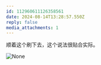 ```yaml
---
id: 112960611126358561
date: 2024-08-14T13:28:57.550Z
reply: false
media_attachments: 1
---
```


顺着这个刷下去，这个说法很贴合实际。

![None](https://files.e5n.cc/media_attachments/files/112/960/607/824/171/766/original/52856439f251f948.jpg)
